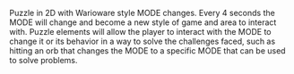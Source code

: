 Puzzle in 2D with Warioware style MODE changes. Every 4 seconds the MODE will change and become a new style of game and area to interact with. Puzzle elements will allow the player to interact with the MODE to change it or its behavior in a way to solve the challenges faced, such as hitting an orb that changes the MODE to a specific MODE that can be used to solve problems.